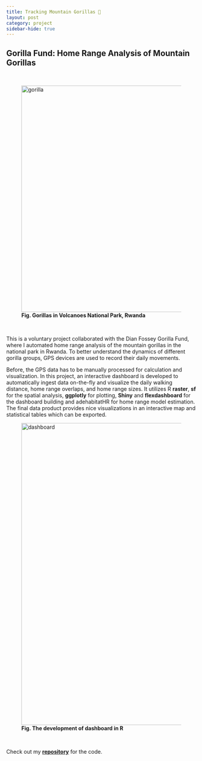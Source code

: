 ```yaml
---
title: Tracking Mountain Gorillas 🦍
layout: post
category: project
sidebar-hide: true
---
```


## Gorilla Fund: Home Range Analysis of Mountain Gorillas

<br>

<figure>
	<img src="{{ 'assets/images/gorilla.jpg' | relative_url }}" alt="gorilla"
	width="600" />
	<figcaption><b>Fig. Gorillas in Volcanoes National Park, Rwanda</b></figcaption>
</figure>

<br>

This is a voluntary project collaborated with the Dian Fossey Gorilla Fund, where I automated home range analysis of the mountain gorillas in the national park in Rwanda. To better understand the dynamics of different gorilla groups, GPS devices are used to record their daily movements. 

Before, the GPS data has to be manually processed for calculation and visualization. In this project, an interactive dashboard is developed to automatically ingest data on-the-fly and visualize the daily walking distance, home range overlaps, and home range sizes. It utilizes R **raster**, **sf** for the spatial analysis, **ggplotly** for plotting, **Shiny** and **flexdashboard** for the dashboard building and adehabitatHR for home range model estimation. The final data product provides nice visualizations in an interactive map and statistical tables which can be exported. 


<figure>
	<img src="{{ 'assets/images/data-viz.png' | relative_url }}" alt="dashboard"  width="800" />
	<figcaption><b>Fig. The development of dashboard in R</b></figcaption>
</figure>

<br>

Check out my [<b>repository</b>](https://github.com/pinkychow1010/HomeRangeAnalysis) for the code.
